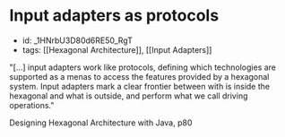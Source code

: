 # Input adapters as protocols
* id: _1HNrbU3D80d6RE50_RgT
* tags: [[Hexagonal Architecture]], [[Input Adapters]]

"[...] input adapters work like protocols, defining which technologies are supported as a menas to access the features provided by a hexagonal system. Input adapters mark a clear frontier between with is inside the hexagonal and what is outside, and perform what we call driving operations."

Designing Hexagonal Architecture with Java, p80